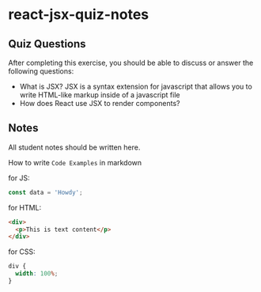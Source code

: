 # react-jsx-quiz-notes

## Quiz Questions

After completing this exercise, you should be able to discuss or answer the following questions:

- What is JSX?
  JSX is a syntax extension for javascript that allows you to write HTML-like markup inside of a javascript file
- How does React use JSX to render components?

## Notes

All student notes should be written here.

How to write `Code Examples` in markdown

for JS:

```javascript
const data = 'Howdy';
```

for HTML:

```html
<div>
  <p>This is text content</p>
</div>
```

for CSS:

```css
div {
  width: 100%;
}
```
